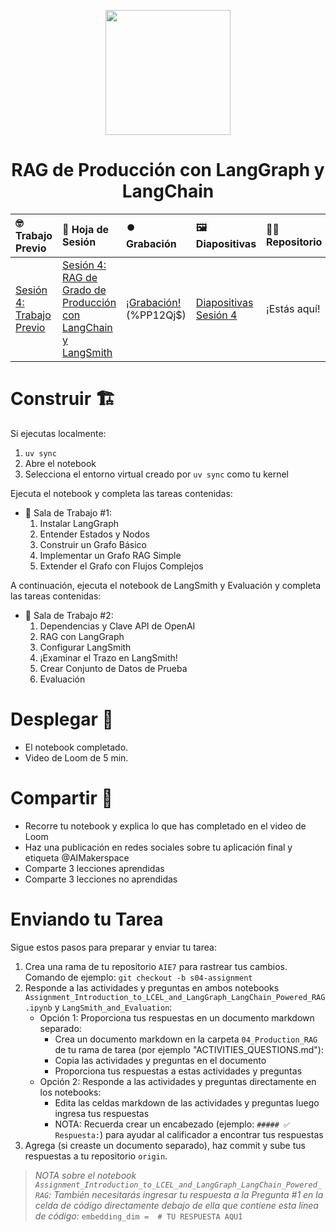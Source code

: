 <p align = "center" draggable="false" ><img src="https://github.com/AI-Maker-Space/LLM-Dev-101/assets/37101144/d1343317-fa2f-41e1-8af1-1dbb18399719" 
     width="200px"
     height="auto"/>
</p>

## <h1 align="center" id="heading">RAG de Producción con LangGraph y LangChain</h1>

| 🤓 Trabajo Previo | 📰 Hoja de Sesión | ⏺️ Grabación     | 🖼️ Diapositivas        | 👨‍💻 Repositorio         | 📝 Tarea      | 📁 Retroalimentación       |
|:-----------------|:-----------------|:-----------------|:-----------------|:-----------------|:-----------------|:-----------------|
| [Sesión 4: Trabajo Previo](https://www.notion.so/Session-4-Production-Grade-RAG-with-LangChain-224cd547af3d8092a8a8faa917b5417b?source=copy_link#224cd547af3d8079a747e295b73cbcdd)| [Sesión 4: RAG de Grado de Producción con LangChain y LangSmith](https://www.notion.so/Session-4-Production-Grade-RAG-with-LangChain-and-LangSmith-224cd547af3d8092a8a8faa917b5417b) | [¡Grabación!](https://us02web.zoom.us/rec/share/ZVh_CHPQnhYd-kYEwyMF2wG-QHDTPku8cQiGV752YtCFXine2KhtbvDLszMqDPBv.z_vdYbqqEuMhHOH5)  (%PP12Qj$) | [Diapositivas Sesión 4](https://www.canva.com/design/DAGkR5kF6Hk/AUdlJOngdbF-ETsp67TdQA/edit?utm_content=DAGkR5kF6Hk&utm_campaign=designshare&utm_medium=link2&utm_source=sharebutton) | ¡Estás aquí! | [Tarea Sesión 4: RAG de Producción](https://forms.gle/wdKASjYbDRrsht3N8) | [Retroalimentación AIE7 7/3](https://forms.gle/YSgU6V9GqBhWXLXw8)


# Construir 🏗️

Si ejecutas localmente:

1. `uv sync`
2. Abre el notebook
3. Selecciona el entorno virtual creado por `uv sync` como tu kernel

Ejecuta el notebook y completa las tareas contenidas:

- 🤝 Sala de Trabajo #1:
    1. Instalar LangGraph
    2. Entender Estados y Nodos
    3. Construir un Grafo Básico
    4. Implementar un Grafo RAG Simple
    5. Extender el Grafo con Flujos Complejos

A continuación, ejecuta el notebook de LangSmith y Evaluación y completa las tareas contenidas:

- 🤝 Sala de Trabajo #2:
    1. Dependencias y Clave API de OpenAI
    2. RAG con LangGraph
    3. Configurar LangSmith
    4. ¡Examinar el Trazo en LangSmith!
    5. Crear Conjunto de Datos de Prueba
    6. Evaluación

# Desplegar 🚢

- El notebook completado. 
- Video de Loom de 5 min.

# Compartir 🚀
- Recorre tu notebook y explica lo que has completado en el video de Loom
- Haz una publicación en redes sociales sobre tu aplicación final y etiqueta @AIMakerspace
- Comparte 3 lecciones aprendidas
- Comparte 3 lecciones no aprendidas

# Enviando tu Tarea

Sigue estos pasos para preparar y enviar tu tarea:
1. Crea una rama de tu repositorio `AIE7` para rastrear tus cambios. Comando de ejemplo: `git checkout -b s04-assignment`
2. Responde a las actividades y preguntas en ambos notebooks `Assignment_Introduction_to_LCEL_and_LangGraph_LangChain_Powered_RAG.ipynb` y `LangSmith_and_Evaluation`:
    + Opción 1: Proporciona tus respuestas en un documento markdown separado:
      + Crea un documento markdown en la carpeta `04_Production_RAG` de tu rama de tarea (por ejemplo "ACTIVITIES_QUESTIONS.md"):
      + Copia las actividades y preguntas en el documento
      + Proporciona tus respuestas a estas actividades y preguntas
    + Opción 2: Responde a las actividades y preguntas directamente en los notebooks:
      + Edita las celdas markdown de las actividades y preguntas luego ingresa tus respuestas
      + NOTA: Recuerda crear un encabezado (ejemplo: `##### ✅ Respuesta:`) para ayudar al calificador a encontrar tus respuestas
3. Agrega (si creaste un documento separado), haz commit y sube tus respuestas a tu repositorio `origin`.

> _NOTA sobre el notebook `Assignment_Introduction_to_LCEL_and_LangGraph_LangChain_Powered_RAG`: También necesitarás ingresar tu respuesta a la Pregunta #1 en la celda de código directamente debajo de ella que contiene esta línea de código:_
    ```
    embedding_dim =  # TU RESPUESTA AQUÍ
    ```
